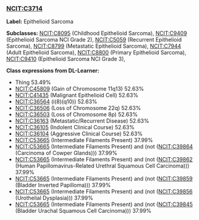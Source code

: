 
### [NCIT:C3714](http://purl.obolibrary.org/obo/NCIT_C3714)
**Label:** Epithelioid Sarcoma

**Subclasses:** [NCIT:C8095](http://purl.obolibrary.org/obo/NCIT_C8095) (Childhood Epithelioid Sarcoma), [NCIT:C9409](http://purl.obolibrary.org/obo/NCIT_C9409) (Epithelioid Sarcoma NCI Grade 2), [NCIT:C5059](http://purl.obolibrary.org/obo/NCIT_C5059) (Recurrent Epithelioid Sarcoma), [NCIT:C8799](http://purl.obolibrary.org/obo/NCIT_C8799) (Metastatic Epithelioid Sarcoma), [NCIT:C7944](http://purl.obolibrary.org/obo/NCIT_C7944) (Adult Epithelioid Sarcoma), [NCIT:C8800](http://purl.obolibrary.org/obo/NCIT_C8800) (Primary Epithelioid Sarcoma), [NCIT:C9410](http://purl.obolibrary.org/obo/NCIT_C9410) (Epithelioid Sarcoma NCI Grade 3), 

**Class expressions from DL-Learner:**

- Thing 53.49%
- [NCIT:C45809](http://purl.obolibrary.org/obo/NCIT_C45809) (Gain of Chromosome 11q13) 52.63%
- [NCIT:C41435](http://purl.obolibrary.org/obo/NCIT_C41435) (Malignant Epithelioid Cell) 52.63%
- [NCIT:C36564](http://purl.obolibrary.org/obo/NCIT_C36564) (i(8)(q10)) 52.63%
- [NCIT:C36506](http://purl.obolibrary.org/obo/NCIT_C36506) (Loss of Chromosome 22q) 52.63%
- [NCIT:C36503](http://purl.obolibrary.org/obo/NCIT_C36503) (Loss of Chromosome 8p) 52.63%
- [NCIT:C36163](http://purl.obolibrary.org/obo/NCIT_C36163) (Metastatic/Recurrent Disease) 52.63%
- [NCIT:C36105](http://purl.obolibrary.org/obo/NCIT_C36105) (Indolent Clinical Course) 52.63%
- [NCIT:C36104](http://purl.obolibrary.org/obo/NCIT_C36104) (Aggressive Clinical Course) 52.63%
- [NCIT:C53665](http://purl.obolibrary.org/obo/NCIT_C53665) (Intermediate Filaments Present) 37.99%
- [NCIT:C53665](http://purl.obolibrary.org/obo/NCIT_C53665) (Intermediate Filaments Present) and (not ([NCIT:C39864](http://purl.obolibrary.org/obo/NCIT_C39864) (Carcinoma of Cowper Glands))) 37.99%
- [NCIT:C53665](http://purl.obolibrary.org/obo/NCIT_C53665) (Intermediate Filaments Present) and (not ([NCIT:C39862](http://purl.obolibrary.org/obo/NCIT_C39862) (Human Papillomavirus-Related Urethral Squamous Cell Carcinoma))) 37.99%
- [NCIT:C53665](http://purl.obolibrary.org/obo/NCIT_C53665) (Intermediate Filaments Present) and (not ([NCIT:C39859](http://purl.obolibrary.org/obo/NCIT_C39859) (Bladder Inverted Papilloma))) 37.99%
- [NCIT:C53665](http://purl.obolibrary.org/obo/NCIT_C53665) (Intermediate Filaments Present) and (not ([NCIT:C39856](http://purl.obolibrary.org/obo/NCIT_C39856) (Urothelial Dysplasia))) 37.99%
- [NCIT:C53665](http://purl.obolibrary.org/obo/NCIT_C53665) (Intermediate Filaments Present) and (not ([NCIT:C39845](http://purl.obolibrary.org/obo/NCIT_C39845) (Bladder Urachal Squamous Cell Carcinoma))) 37.99%


